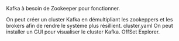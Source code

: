 Kafka à besoin de Zookeeper pour fonctionner.

On peut créer un cluster Kafka en démultipliant les zookeppers et les brokers afin de rendre le système plus résillient. cluster.yaml
On peut installer un GUI pour visualiser le cluster Kafka. OffSet Explorer.